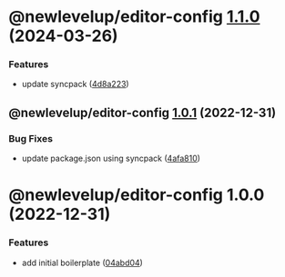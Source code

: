 # @newlevelup/editor-config [1.1.0](https://github.com/newlevelup/config/compare/@newlevelup/editor-config@1.0.1...@newlevelup/editor-config@1.1.0) (2024-03-26)


### Features

* update syncpack ([4d8a223](https://github.com/newlevelup/config/commit/4d8a223289a88aef6cc349af5deea2b4cd945356))

## @newlevelup/editor-config [1.0.1](https://github.com/newlevelup/config/compare/@newlevelup/editor-config@1.0.0...@newlevelup/editor-config@1.0.1) (2022-12-31)


### Bug Fixes

* update package.json using syncpack ([4afa810](https://github.com/newlevelup/config/commit/4afa810624c2b0b8483a9c07de1f7b9e4628c5b3))

# @newlevelup/editor-config 1.0.0 (2022-12-31)


### Features

* add initial boilerplate ([04abd04](https://github.com/newlevelup/config/commit/04abd040bc0501f9202853794aea884aa0d31b0c))
